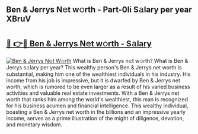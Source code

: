 ## Ben & Jerrys N𝚎t w𝚘rth - Part-0li S𝚊lary per year XBruV

# <h2><a href="http://gc2mnt.nevu.top/?p=Ben+%26+Jerrys">🔗 👉🔴 Ben & Jerrys N𝚎t w𝚘rth - S𝚊lary</a></h2>

[![Ben & Jerrys N𝚎t W𝚘rth](https://i.imgur.com/Oavwk0R.jpeg)](http://gc2mnt.nevu.top/?p=Ben+%26+Jerrys)
What is Ben & Jerrys n𝚎t w𝚘rth? What is Ben & Jerrys s𝚊lary per year?
This wealthy person's Ben & Jerrys net worth is substantial, making him one of the wealthiest individuals in his industry. His income from his job is impressive, but it is dwarfed by Ben & Jerrys net worth, which is rumored to be even larger as a result of his varied business activities and valuable real estate investments. With a Ben & Jerrys net worth that ranks him among the world's wealthiest, this man is recognized for his business acumen and financial intelligence. This wealthy individual, boasting a Ben & Jerrys net worth in the billions and an impressive yearly income, serves as a prime illustration of the might of diligence, devotion, and monetary wisdom.
